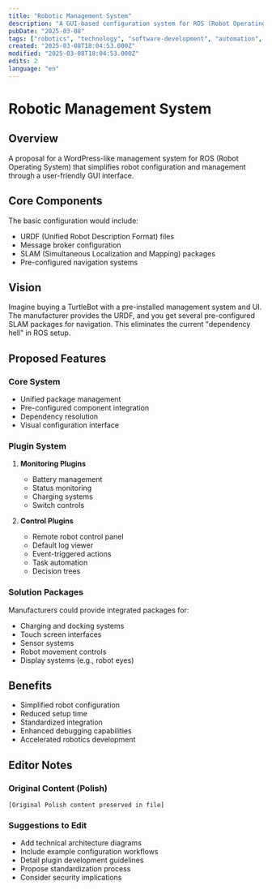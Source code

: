 ```yaml
---
title: "Robotic Management System"
description: "A GUI-based configuration system for ROS (Robot Operating System) that simplifies robot setup, configuration, and management"
pubDate: "2025-03-08"
tags: ["robotics", "technology", "software-development", "automation", "ros"]
created: "2025-03-08T18:04:53.000Z"
modified: "2025-03-08T18:04:53.000Z"
edits: 2
language: "en"
---
```


# Robotic Management System

## Overview
A proposal for a WordPress-like management system for ROS (Robot Operating System) that simplifies robot configuration and management through a user-friendly GUI interface.

## Core Components
The basic configuration would include:
- URDF (Unified Robot Description Format) files
- Message broker configuration
- SLAM (Simultaneous Localization and Mapping) packages
- Pre-configured navigation systems

## Vision
Imagine buying a TurtleBot with a pre-installed management system and UI. The manufacturer provides the URDF, and you get several pre-configured SLAM packages for navigation. This eliminates the current "dependency hell" in ROS setup.

## Proposed Features

### Core System
- Unified package management
- Pre-configured component integration
- Dependency resolution
- Visual configuration interface

### Plugin System
1. **Monitoring Plugins**
   - Battery management
   - Status monitoring
   - Charging systems
   - Switch controls

2. **Control Plugins**
   - Remote robot control panel
   - Default log viewer
   - Event-triggered actions
   - Task automation
   - Decision trees

### Solution Packages
Manufacturers could provide integrated packages for:
- Charging and docking systems
- Touch screen interfaces
- Sensor systems
- Robot movement controls
- Display systems (e.g., robot eyes)

## Benefits
- Simplified robot configuration
- Reduced setup time
- Standardized integration
- Enhanced debugging capabilities
- Accelerated robotics development

## Editor Notes

### Original Content (Polish)
```
[Original Polish content preserved in file]
```

### Suggestions to Edit
- Add technical architecture diagrams
- Include example configuration workflows
- Detail plugin development guidelines
- Propose standardization process
- Consider security implications
